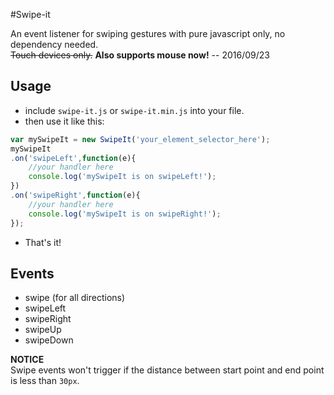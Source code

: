 #Swipe-it

An event listener for swiping gestures with pure javascript only, no dependency needed.  
~~Touch devices only.~~
**Also supports mouse now!** -- 2016/09/23

## Usage

 - include `swipe-it.js` or `swipe-it.min.js` into your file.
 - then use it like this:

```js
var mySwipeIt = new SwipeIt('your_element_selector_here');
mySwipeIt
.on('swipeLeft',function(e){
	//your handler here
	console.log('mySwipeIt is on swipeLeft!');
})
.on('swipeRight',function(e){
	//your handler here
	console.log('mySwipeIt is on swipeRight!');
});
```
- That's it!


## Events

- swipe (for all directions)
- swipeLeft
- swipeRight
- swipeUp
- swipeDown

**NOTICE**  
Swipe events won't trigger if the distance between start point and end point is less than `30px`.

